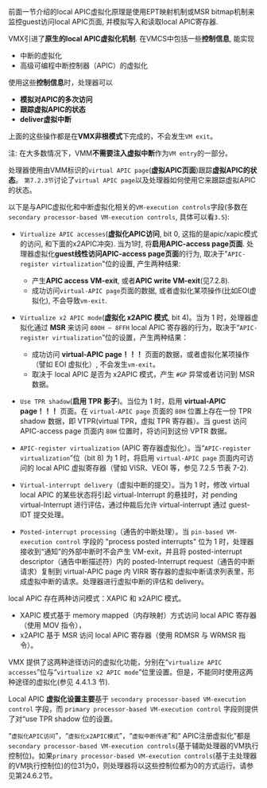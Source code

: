 

前面一节介绍的local APIC虚拟化原理是使用EPT映射机制或MSR bitmap机制来监控guest访问local APIC页面, 并模拟写入和读取local APIC寄存器.

VMX引进了**原生的local APIC虚拟化机制**. 在VMCS中包括一些**控制信息**, 能实现
* 中断的虚拟化
* 高级可编程中断控制器（APIC）的虚拟化

使用这些**控制信息**时，处理器可以
* **模拟对APIC的多次访问**
* **跟踪虚拟APIC的状态**
* **deliver虚拟中断**

上面的这些操作都是在**VMX非根模式**下完成的，不会发生`VM exit`。

注: 在大多数情况下，VMM**不需要注入虚拟中断**作为`VM entry`的一部分。

处理器使用由VMM标识的`virtual APIC page`(**虚拟APIC页面**)跟踪**虚拟APIC的状态**。 `第7.2.3节`讨论了`virtual APIC page`以及处理器如何使用它来跟踪虚拟APIC的状态。


以下是与APIC虚拟化和中断虚拟化相关的`VM-execution controls`字段(多数在`secondary processor-based VM-execution controls`, 具体可以看`3.5`):

* `Virtualize APIC accesses`(**虚拟化APIC访问**, bit 0, 这指的是apic/xapic模式的访问, 和下面的x2APIC冲突). 当为1时, 将**启用APIC-access page页面**. 处理器虚拟化**guest线性访问APIC-access page页面**的行为, 取决于"`APIC-register virtualization`"位的设置, 产生两种结果:
    - 产生**APIC access VM-exit**, 或者**APIC write VM-exit**(见7.2.8).
    - 成功访问`virtual-APIC page`页面的数据, 或者虚拟化某项操作(比如EOI虚拟化), 不会导致`vm-exit`.

* `Virtualize x2 APIC mode`(**虚拟化 x2APIC 模式**, bit 4)。当为 1 时，处理器虚拟化通过 **MSR** 来访问 `800H ~ 8FFH` local APIC 寄存器的行为，取决于“`APIC-register virtualization`”位的设置，产生两种结果：
    * 成功访问 **virtual-APIC page！！！** 页面的数据，或者虚拟化某项操作（譬如 EOI 虚拟化）, 不会发生`vm-exit`。
    * 取决于 local APIC 是否为 x2APIC 模式，产生 `#GP` 异常或者访问到 MSR 数据。

* `Use TPR shadow`(**启用 TPR 影子**)。当位为 1 时，启用 **virtual-APIC page！！！** 页面。在 `virtual-APIC page` 页面的 `80H` 位置上存在一份 TPR shadow 数据，即 VTPR(virtual TPR，虚拟 TPR 寄存器）。当 guest 访问 APIC-access page 页面内 `80H` 位置时，将访问到这份 VPTR 数据。

* `APIC-register virtualization` (APIC 寄存器虚拟化）。当“`APIC-register virtualization`”位（bit 8) 为 1 时，将启用 `virtual-APIC page` 页面内可访问的 local APIC 虚拟寄存器（譬如 VISR、VEOI 等，参见 7.2.5 节表 7-2).

* `Virtual-interrupt delivery`（虚拟中断的提交）。当为 1 时，修改 virtual local APIC 的某些状态将引起 virtual-Interrupt 的悬挂时，对 pending virtual-Interrupt 进行评估，通过仲裁后允许 virtual-interrupt 通过 guest-IDT 提交处理。

* `Posted-interrupt processing`（通告的中断处理）。当 `pin-based VM-execution control` 字段的 "process posted interrupts" 位为 1 时，处理器接收到“通知”的外部中断时不会产生 VM-exit，并且将 posted-interrupt descriptor（通告中断描述符）内的 posted-Interrupt request（通告的中断请求）复制到 virtual-APIC page 内 VIRR 寄存器的虚拟中断请求列表里，形成虚拟中断的请求。处理器进行虚拟中断的评估和 delivery。

local APIC 存在两种访问模式：XAPIC 和 x2APIC 模式。
* XAPIC 模式基于 memory mapped（内存映射）方式访问 local APIC 寄存器（使用 MOV 指令），
* x2APIC 基于 MSR 访问 local APIC 寄存器（使用 RDMSR 与 WRMSR 指令）。

VMX 提供了这两种途径访问的虚拟化功能，分别在“`virtualize APIC accesses`”位与“`virtualize x2 APIC mode`”位里设置。但是，不能同时使用这两种途径的虚拟化(参见 4.4.1.3 节).

Local APIC **虚拟化设置主要**基于 `secondary processor-based VM-execution control` 字段，而 `primary processor-based VM-execution control` 字段则提供了对“use TPR shadow 位的设置。

“`虚拟化APIC访问`”，“`虚拟化x2APIC模式`”，“`虚拟中断传递`”和“ APIC注册虚拟化”都是`secondary processor-based VM-execution controls`(基于辅助处理器的VM执行控制位)。如果`primary processor-based VM-execution controls`(基于主处理器的VM执行控制位)的位31为0，则处理器将以这些控制位都为0的方式运行。请参见第24.6.2节。